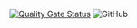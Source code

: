 [![Quality Gate Status](https://sonarcloud.io/api/project_badges/measure?project=bowman2001_perplex&metric=alert_status)](https://sonarcloud.io/summary/new_code?id=bowman2001_perplex)
![GitHub](https://img.shields.io/github/license/bowman2001/perplex)
